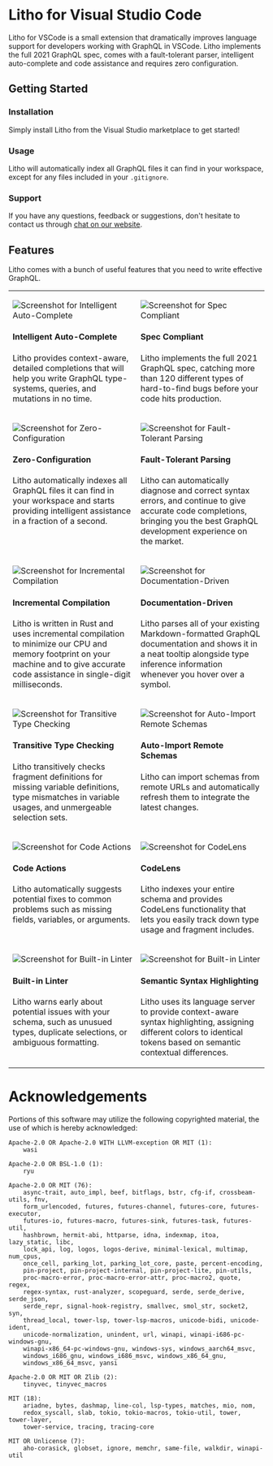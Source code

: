 # Litho for Visual Studio Code

Litho for VSCode is a small extension that dramatically improves language
support for developers working with GraphQL in VSCode. Litho implements the full
2021 GraphQL spec, comes with a fault-tolerant parser, intelligent auto-complete
and code assistance and requires zero configuration.

## Getting Started

### Installation
Simply install Litho from the Visual Studio marketplace to get started!

### Usage

Litho will automatically index all GraphQL files it can find in your workspace,
except for any files included in your `.gitignore`.

### Support

If you have any questions, feedback or suggestions, don't hesitate to contact us
through [chat on our website](https://litho.dev/).

## Features

Litho comes with a bunch of useful features that you need to write effective
GraphQL.

<table>
<tr>
<td width="50%" valign="top">

![Screenshot for Intelligent Auto-Complete](https://litho.dev/screenshots/png/autocomplete@3x.png)

#### Intelligent Auto-Complete
Litho provides context-aware, detailed completions that will help you write
GraphQL type-systems, queries, and mutations in no time.

</td>
<td width="50%" valign="top">

![Screenshot for Spec Compliant](https://litho.dev/screenshots/png/insightful-error-messages@3x.png)

#### Spec Compliant
Litho implements the full 2021 GraphQL spec, catching more than 120 different
types of hard-to-find bugs before your code hits production.

</td>
</tr>
<tr>
<td width="50%" valign="top">

![Screenshot for Zero-Configuration](https://litho.dev/screenshots/png/goto-definition@3x.png)

#### Zero-Configuration
Litho automatically indexes all GraphQL files it can find in your workspace and
starts providing intelligent assistance in a fraction of a second.

</td>
<td width="50%" valign="top">

![Screenshot for Fault-Tolerant Parsing](https://litho.dev/screenshots/png/recoverable-parser@3x.png)

#### Fault-Tolerant Parsing
Litho can automatically diagnose and correct syntax errors, and continue to give
accurate code completions, bringing you the best GraphQL development experience
on the market.

</td>
</tr>
<tr>
<td width="50%" valign="top">

![Screenshot for Incremental Compilation](https://litho.dev/screenshots/png/incremental-compilation@3x.png)

#### Incremental Compilation
Litho is written in Rust and uses incremental compilation to minimize our CPU
and memory footprint on your machine and to give accurate code assistance in
single-digit milliseconds.

</td>
<td width="50%" valign="top">

![Screenshot for Documentation-Driven](https://litho.dev/screenshots/png/documentation@3x.png)

#### Documentation-Driven
Litho parses all of your existing Markdown-formatted GraphQL documentation and
shows it in a neat tooltip alongside type inference information whenever you
hover over a symbol.

</td>
</tr>
<tr>
<td width="50%" valign="top">

![Screenshot for Transitive Type Checking](https://litho.dev/screenshots/png/transitive-type-checking@3x.png)

#### Transitive Type Checking
Litho transitively checks fragment definitions for missing variable definitions,
type mismatches in variable usages, and unmergeable selection sets.

</td>
<td width="50%" valign="top">

![Screenshot for Auto-Import Remote Schemas](https://litho.dev/screenshots/png/auto-import@3x.png)

#### Auto-Import Remote Schemas
Litho can import schemas from remote URLs and automatically refresh them to
integrate the latest changes.

</td>
</tr>
<tr>
<td width="50%" valign="top">

![Screenshot for Code Actions](https://litho.dev/screenshots/png/code-actions@3x.png)

#### Code Actions
Litho automatically suggests potential fixes to common problems such as missing
fields, variables, or arguments.

</td>
<td width="50%" valign="top">

![Screenshot for CodeLens](https://litho.dev/screenshots/png/codelens@3x.png)

#### CodeLens
Litho indexes your entire schema and provides CodeLens functionality that lets
you easily track down type usage and fragment includes.

</td>
</tr>
<tr>
<td width="50%" valign="top">

![Screenshot for Built-in Linter](https://litho.dev/screenshots/png/linter@3x.png)

#### Built-in Linter
Litho warns early about potential issues with your schema, such as unusued
types, duplicate selections, or ambiguous formatting.

</td>
<td width="50%" valign="top">

![Screenshot for Built-in Linter](https://litho.dev/screenshots/png/semantic-tokens@3x.png)

#### Semantic Syntax Highlighting
Litho uses its language server to provide context-aware syntax highlighting,
assigning different colors to identical tokens based on semantic contextual
differences.

</td>
</tr>
</table>

# Acknowledgements

Portions of this software may utilize the following copyrighted material, the
use of which is hereby acknowledged:

```
Apache-2.0 OR Apache-2.0 WITH LLVM-exception OR MIT (1):
    wasi

Apache-2.0 OR BSL-1.0 (1):
    ryu

Apache-2.0 OR MIT (76):
    async-trait, auto_impl, beef, bitflags, bstr, cfg-if, crossbeam-utils, fnv,
    form_urlencoded, futures, futures-channel, futures-core, futures-executor,
    futures-io, futures-macro, futures-sink, futures-task, futures-util,
    hashbrown, hermit-abi, httparse, idna, indexmap, itoa, lazy_static, libc,
    lock_api, log, logos, logos-derive, minimal-lexical, multimap, num_cpus,
    once_cell, parking_lot, parking_lot_core, paste, percent-encoding,
    pin-project, pin-project-internal, pin-project-lite, pin-utils,
    proc-macro-error, proc-macro-error-attr, proc-macro2, quote, regex,
    regex-syntax, rust-analyzer, scopeguard, serde, serde_derive, serde_json,
    serde_repr, signal-hook-registry, smallvec, smol_str, socket2, syn,
    thread_local, tower-lsp, tower-lsp-macros, unicode-bidi, unicode-ident,
    unicode-normalization, unindent, url, winapi, winapi-i686-pc-windows-gnu,
    winapi-x86_64-pc-windows-gnu, windows-sys, windows_aarch64_msvc,
    windows_i686_gnu, windows_i686_msvc, windows_x86_64_gnu,
    windows_x86_64_msvc, yansi
    
Apache-2.0 OR MIT OR Zlib (2):
    tinyvec, tinyvec_macros

MIT (18):
    ariadne, bytes, dashmap, line-col, lsp-types, matches, mio, nom,
    redox_syscall, slab, tokio, tokio-macros, tokio-util, tower, tower-layer,
    tower-service, tracing, tracing-core

MIT OR Unlicense (7):
    aho-corasick, globset, ignore, memchr, same-file, walkdir, winapi-util
```

